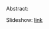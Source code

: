 Abstract:


Slideshow: [link](https://docs.google.com/presentation/d/15saEIvO3_AlcyAAYU8SWc-jP6db_uN_uOlCA7I85v5c/edit)
